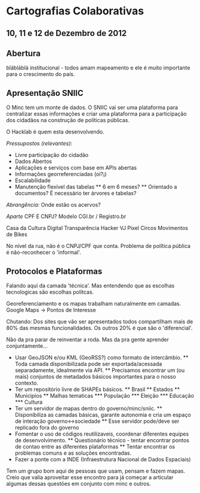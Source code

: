 # Cartografias Colaborativas
## 10, 11 e 12 de Dezembro de 2012

## Abertura

blábláblá institucional - todos amam mapeamento e ele é muito importante para o crescimento do país.

## Apresentação SNIIC

O Minc tem um monte de dados. O SNIIC vai ser uma plataforma para centralizar essas informações e criar uma plataforma para a participação dos cidadãos na construção de políticas públicas.

O Hacklab é quem esta desenvolvendo.

*Pressupostos (relevantes):*
* Livre participação do cidadão
* Dados Abertos
* Aplicações e serviços com base em APIs abertas
* Informações georreferenciadas (oi?¡)
* Escalabilidade
* Manutenção flexível das tabelas
** 6 em 6 meses?
** Orientado a documentos? É necessário ter árvores e tabelas?

*Abrangência:*
Onde estão os acervos?

*Aparte*
CPF E CNPJ? Modelo CGI.br / Registro.br

Casa da Cultura Digital
Transparência Hacker
VJ Pixel
Circos
Movimentos de Bikes

No nível da rua, não é o CNPJ/CPF que conta.
Problema de política pública é não-reconhecer o 'informal'.



## Protocolos e Plataformas

Falando aqui da camada 'técnica'. Mas entendendo que as escolhas tecnologicas são escolhas polítcas.

Georeferenciamento e os mapas trabalham naturalmente em camadas.
Google Maps -> Pontos de Interesse

Chutando: Dos sites que vão ser apresentados todos compartilham mais de 80% das mesmas funcionalidades.
Os outros 20% é que são o 'diferencial'.

Não da pra parar de reinventar a roda. Mas da pra gente aprender conjuntamente...
* Usar GeoJSON e/ou KML (GeoRSS?) como formato de intercâmbio.
** Toda camada disponibilizada pode ser exportada/acessada separadamente, idealmente via API.
** Precisamos encontrar um (ou mais) conjuntos de metadados básicos importantes para o nosso contexto. 
* Ter um repositório livre de SHAPEs básicos.
** Brasil
** Estados
** Municipios
** Malhas tematicas
*** População
*** Eleição
*** Educação
*** Cultura
* Ter um servidor de mapas dentro do governo/minc/sniic.
** Disponibiliza as camadas básicas, garante autonomia e cria um espaço de interação governo<->sociedade
** Esse servidor pode/deve ser replicado fora do governo
* Fomentar o uso de códigos reutilizaveis, coordenar diferentes equipes de desenvolvimento.
** Questionário técnico - tentar encontrar pontos de contao entre as diferentes plataformas
** Tentar encontrar os problemas comuns e as soluções encontradas.
* Fazer a ponte com a INDE (Infraestrutura Nacional de Dados Espaciais)

Tem um grupo bom aqui de pessoas que usam, pensam e fazem mapas. Creio que valia aproveitar esse encontro para já começar a articular algumas dessas questões em conjunto com minc e outros.